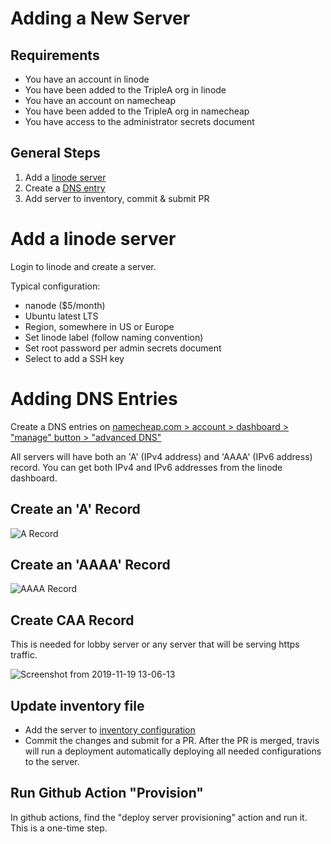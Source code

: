 # Adding a New Server

## Requirements

- You have an account in linode
- You have been added to the TripleA org in linode
- You have an account on namecheap
- You have been added to the TripleA org in namecheap
- You have access to the administrator secrets document

## General Steps

1. Add a [linode server](https://linode.com)
1. Create a [DNS entry](https://namecheap.com)
1. Add server to inventory, commit & submit PR

# Add a linode server

Login to linode and create a server.

Typical configuration:

- nanode ($5/month)
- Ubuntu latest LTS
- Region, somewhere in US or Europe
- Set linode label (follow naming convention)
- Set root password per admin secrets document
- Select to add a SSH key

# Adding DNS Entries

Create a DNS entries on [namecheap.com > account > dashboard > "manage" button > "advanced DNS"
](https://ap.www.namecheap.com/Domains/DomainControlPanel/triplea-game.org/advancedns)

All servers will have both an 'A' (IPv4 address) and 'AAAA' (IPv6 address) record.
You can get both IPv4 and IPv6 addresses from the linode dashboard.

## Create an 'A' Record

![A Record](https://user-images.githubusercontent.com/12397753/82977167-e9392000-9f95-11ea-823f-ac599b222ebf.png)

## Create an 'AAAA' Record
![AAAA Record](https://user-images.githubusercontent.com/12397753/82977170-e9d1b680-9f95-11ea-8186-70e891ac7b5a.png)

## Create CAA Record

This is needed for lobby server or any server that will be serving https traffic.

![Screenshot from 2019-11-19 13-06-13](https://user-images.githubusercontent.com/12397753/69196411-48980e00-0ae3-11ea-9130-61e1fd5368b3.png)

## Update inventory file

- Add the server to [inventory configuration](/infrastructure/ansible/inventory)
- Commit the changes and submit for a PR. After the PR is merged, travis will run a deployment
  automatically deploying all needed configurations to the server.

## Run Github Action "Provision"

In github actions, find the "deploy server provisioning" action and run it. This is
a one-time step.

